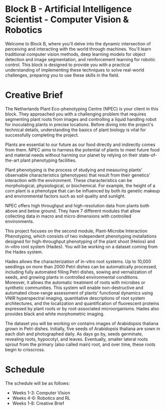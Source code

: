 # Block B - Artificial Intelligence Scientist - Computer Vision & Robotics

Welcome to Block B, where you'll delve into the dynamic intersection of perceiving and interacting with the world through machines. You'll learn traditional computer vision methods, deep learning models for object detection and image segmentation, and reinforcement learning for robotic control. This block is designed to provide you with a practical understanding of implementing these techniques to solve real-world challenges, preparing you to use these skills in the field.

# Creative Brief
The Netherlands Plant Eco-phenotyping Centre (NPEC) is your client in this block. They approached you with a challenging problem that requires segmenting plant roots from images and controlling a liquid handling robot for inoculating plants in precise locations. Before diving into the project's technical details, understanding the basics of plant biology is vital for successfully completing the project.

Plants are essential to our future as our food directly and indirectly comes from them. NPEC aims to harness the potential of plants to meet future food and material needs without harming our planet by relying on their state-of-the-art plant phenotyping facilities.

Plant phenotyping is the process of studying and measuring plants' observable characteristics (phenotypes) that result from their genetics' interaction with the environment. These characteristics can be morphological, physiological, or biochemical. For example, the height of a corn plant is a phenotype that can be influenced by both its genetic makeup and environmental factors such as soil quality and sunlight.

NPEC offers high throughput and high-resolution data from plants both above and below ground. They have 7 different modules that allow collecting data in macro and micro dimensions with controlled environments.

This project focuses on the second module, Plant-Microbe Interaction Phenotyping, which consists of two independent phenotyping installations designed for high-throughput phenotyping of the plant shoot (Helios) and in-vitro root system (Hades). You will be working on a dataset coming from the Hades system.

Hades allows the characterization of in-vitro root systems. Up to 10,000 seedlings on more than 2000 Petri dishes can be automatically processed, including fully automated filling Petri dishes, sowing and vernalization of seeds, and growing plants in controlled environmental conditions. Moreover, it allows the automatic treatment of roots with microbes or synthetic communities. This system will enable non-destructive and automated close-range assessment of plants' functional dynamics using VNIR hyperspectral imaging, quantitative descriptions of root system architectures, and the localization and quantification of fluorescent proteins expressed by plant roots or by root-associated microorganisms. Hades also provides black and white morphometric imaging.

The dataset you will be working on contains images of Arabidopsis thaliana grown in Petri dishes. Initially, five seeds of Arabidopsis thaliana are sown in each dish and photographed daily. As days go by, seeds germinate, revealing roots, hypocotyl, and leaves. Eventually, smaller lateral roots sprout from the primary (also called main) root, and over time, these roots begin to crisscross.

# Schedule

The schedule will be as follows:

- Weeks 1-3: Computer VIsion
- Weeks 4-6: Robotics and RL
- Weeks 1-8: Creative Brief

